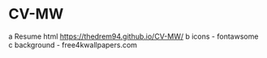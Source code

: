 # CV-MW
a Resume html https://thedrem94.github.io/CV-MW/
b icons - fontawsome
c background - free4kwallpapers.com
